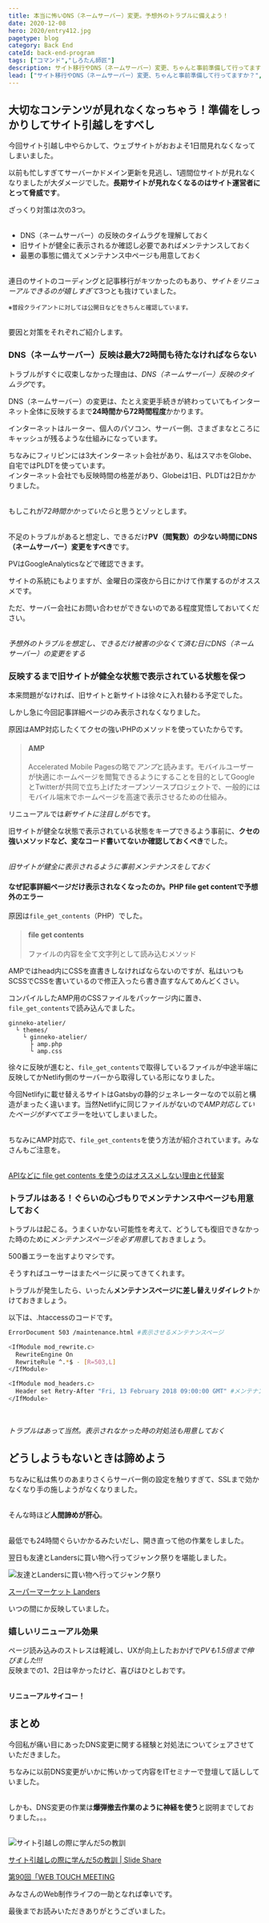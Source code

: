 ```yaml
---
title: 本当に怖いDNS（ネームサーバー）変更。予想外のトラブルに備えよう！
date: 2020-12-08
hero: 2020/entry412.jpg
pagetype: blog
category: Back End
cateId: back-end-program
tags: ["コマンド","しろたん師匠"]
description: サイト移行やDNS（ネームサーバー）変更、ちゃんと事前準備して行ってますか？最近ドメインをさくらサーバーからお名前.comへ移し、さらにサーバーもNetlifyへ移しました。移管中エラーを吐いて、ブログページが見れなくなってしまいました。事前準備を怠ったことを死ぬほど反省しました。体験談と対処法を綴ります。
lead: ["サイト移行やDNS（ネームサーバー）変更、ちゃんと事前準備して行ってますか？","最近ドメインをさくらサーバーからお名前.comへ移し、さらにサーバーもNetlifyへ移しました。","移管中エラーを吐いて、ブログページが見れなくなってしまいました。事前準備を怠ったことを死ぬほど反省しました。","体験談と対処法を綴ります。"]
---
```

## 大切なコンテンツが見れなくなっちゃう！準備をしっかりしてサイト引越しをすべし
今回サイト引越し中やらかして、ウェブサイトがおおよそ1日間見れなくなってしまいました。

以前も忙しすぎてサーバーかドメイン更新を見逃し、1週間位サイトが見れなくなりましたが大ダメージでした。**長期サイトが見れなくなるのはサイト運営者にとって脅威です**。

ざっくり対策は次の3つ。<br><br>

* DNS（ネームサーバー）の反映のタイムラグを理解しておく
* 旧サイトが健全に表示されるか確認し必要であればメンテナンスしておく
* 最悪の事態に備えてメンテナンス中ページも用意しておく

<br>連日のサイトのコーディングと記事移行がキツかったのもあり、*サイトをリニューアルできるのが嬉しすぎて*3つとも抜けていました。

<small>※普段クライアントに対しては公開日などをきちんと確認しています。</small><br><br>

要因と対策をそれぞれご紹介します。

### DNS（ネームサーバー）反映は最大72時間も待たなければならない
トラブルがすぐに収束しなかった理由は、*DNS（ネームサーバー）反映のタイムラグ*です。

DNS（ネームサーバー）の変更は、たとえ変更手続きが終わっていてもインターネット全体に反映するまで**24時間から72時間程度**かかります。

インターネットはルーター、個人のパソコン、サーバー側、さまざまなところにキャッシュが残るような仕組みになっています。

ちなみにフィリピンには3大インターネット会社があり、私はスマホをGlobe、自宅ではPLDTを使っています。<br>
インターネット会社でも反映時間の格差があり、Globeは1日、PLDTは2日かかりました。<br><br>

もしこれが*72時間かかっていたら*と思うとゾッとします。<br><br>

不足のトラブルがあると想定し、できるだけ**PV（閲覧数）の少ない時間にDNS（ネームサーバー）変更をすべき**です。

PVはGoogleAnalyticsなどで確認できます。

サイトの系統にもよりますが、金曜日の深夜から日にかけて作業するのがオススメです。

ただ、サーバー会社にお問い合わせができないのである程度覚悟しておいてください。<br><br>

<div class="box">
<em>予想外のトラブルを想定し、できるだけ被害の少なくて済む日にDNS（ネームサーバー）の変更をする</em>
</div>

### 反映するまで旧サイトが健全な状態で表示されている状態を保つ
本来問題がなければ、旧サイトと新サイトは徐々に入れ替わる予定でした。

しかし急に今回記事詳細ページのみ表示されなくなりました。

原因はAMP対応したくてクセの強いPHPのメソッドを使っていたからです。

>#### AMP
>Accelerated Mobile Pagesの略で*アンプ*と読みます。モバイルユーザーが快適にホームページを閲覧できるようにすることを目的としてGoogleとTwitterが共同で立ち上げたオープンソースプロジェクトで、一般的にはモバイル端末でホームページを高速で表示させるための仕組み。

リニューアルでは*新サイトに注目しがち*です。

旧サイトが健全な状態で表示されている状態をキープできるよう事前に、**クセの強いメソッドなど、変なコード書いてないか確認しておくべき**でした。<br><br>

<div class="box">
<em>旧サイトが健全に表示されるように事前メンテナンスをしておく</em>
</div>

#### なぜ記事詳細ページだけ表示されなくなったのか。PHP file get contentで予想外のエラー
原因は`file_get_contents`（PHP）でした。

> #### file get contents
> ファイルの内容を全て文字列として読み込むメソッド

AMPではhead内にCSSを直書きしなければならないのですが、私はいつもSCSSでCSSを書いているので修正入ったら書き直すなんてめんどくさい。

コンパイルしたAMP用のCSSファイルをパッケージ内に置き、`file_get_contents`で読み込んでました。

```
ginneko-atelier/
  └ themes/
    └ ginneko-atelier/
	  ├ amp.php
	  └ amp.css
```

徐々に反映が進むと、`file_get_contents`で取得しているファイルが中途半端に反映してかNetlify側のサーバーから取得している形になりました。

今回Netlifyに載せ替えるサイトはGatsbyの静的ジェネレーターなので以前と構造がまったく違います。当然Netlifyに同じファイルがないので*AMP対応していたページがすべてエラー*を吐いてしまいました。<br><br>

ちなみにAMP対応で、`file_get_contents`を使う方法が紹介されています。みなさんもご注意を。<br><br>

[APIなどに file get contents を使うのはオススメしない理由と代替案](https://qiita.com/shinkuFencer/items/d7546c8cbf3bbe86dab8)


### トラブルはある！ぐらいの心づもりでメンテナンス中ページも用意しておく
トラブルは起こる。うまくいかない可能性を考えて、どうしても復旧できなかった時のために*メンテナンスページを必ず用意*しておきましょう。

500番エラーを出すよりマシです。

そうすればユーサーはまたページに戻ってきてくれます。

トラブルが発生したら、いったん**メンテナンスページに差し替えリダイレクト**かけておきましょう。

以下は、.htaccessのコードです。

```bash
ErrorDocument 503 /maintenance.html #表示させるメンテナンスページ

<IfModule mod_rewrite.c>
  RewriteEngine On
  RewriteRule ^.*$ - [R=503,L]
</IfModule>

<IfModule mod_headers.c>
  Header set Retry-After "Fri, 13 February 2018 09:00:00 GMT" #メンテナンス終了予定時刻を設定
</IfModule>
```

<br><div class="box">
<em>トラブルはあって当然。表示されなかった時の対処法も用意しておく</em></div>

## どうしようもないときは諦めよう
ちなみに私は焦りのあまりさくらサーバー側の設定を触りすぎて、SSLまで効かなくなり手の施しようがなくなりました。<br><br>

そんな時ほど**人間諦めが肝心**。<br><br>

最低でも24時間ぐらいかかるみたいだし、開き直って他の作業をしました。

翌日も友達とLandersに買い物へ行ってジャンク祭りを堪能しました。

![友達とLandersに買い物へ行ってジャンク祭り](./images/2020/12/entry412-1.jpg)

[スーパーマーケット Landers](https://goo.gl/maps/dwUh5CFc3Edo1SRy8)

いつの間にか反映していました。

### 嬉しいリニューアル効果
ページ読み込みのストレスは軽減し、UXが向上したおかげで*PVも1.5倍まで伸びました!!!*<br>
反映までの1、2日は辛かったけど、喜びはひとしおです。<br><br>

**リニューアルサイコー！**

## まとめ
今回私が痛い目にあったDNS変更に関する経験と対処法についてシェアさせていただきました。

ちなみに以前DNS変更がいかに怖いかって内容をITセミナーで登壇して話ししていました。<br><br>

しかも、DNS変更の作業は**爆弾撤去作業のように神経を使う**と説明までしておりました。。。<br><br>

![サイト引越しの際に学んだ5の教訓](./images/2020/12/entry412-2.png)

[サイト引越しの際に学んだ5の教訓 | Slide Share](https://www2.slideshare.net/yurikamimori/5-239853511)

[第90回「WEB TOUCH MEETING](http://www.webtouchmeeting.com/meeting/90web-touch-meeting.html)

みなさんのWeb制作ライフの一助となれば幸いです。

最後までお読みいただきありがとうございました。
